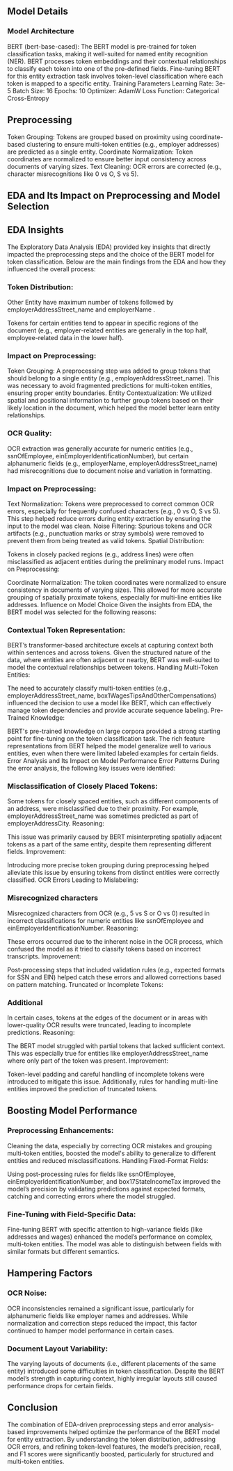 ## Model Details
### Model Architecture
BERT (bert-base-cased): The BERT model is pre-trained for token classification tasks, making it well-suited for named entity recognition (NER). BERT processes token embeddings and their contextual relationships to classify each token into one of the pre-defined fields. Fine-tuning BERT for this entity extraction task involves token-level classification where each token is mapped to a specific entity.
Training Parameters
Learning Rate: 3e-5
Batch Size: 16
Epochs: 10
Optimizer: AdamW
Loss Function: Categorical Cross-Entropy
## Preprocessing
Token Grouping: Tokens are grouped based on proximity using coordinate-based clustering to ensure multi-token entities (e.g., employer addresses) are predicted as a single entity.
Coordinate Normalization: Token coordinates are normalized to ensure better input consistency across documents of varying sizes.
Text Cleaning: OCR errors are corrected (e.g., character misrecognitions like 0 vs O, S vs 5).

## EDA and Its Impact on Preprocessing and Model Selection
## EDA Insights
The Exploratory Data Analysis (EDA) provided key insights that directly impacted the preprocessing steps and the choice of the BERT model for token classification. Below are the main findings from the EDA and how they influenced the overall process:

### Token Distribution:

Other Entity have maximum number of tokens followed by employerAddressStreet_name and employerName .

Tokens for certain entities tend to appear in specific regions of the document (e.g., employer-related entities are generally in the top half, employee-related data in the lower half).

### Impact on Preprocessing:

Token Grouping: A preprocessing step was added to group tokens that should belong to a single entity (e.g., employerAddressStreet_name). This was necessary to avoid fragmented predictions for multi-token entities, ensuring proper entity boundaries.
Entity Contextualization: We utilized spatial and positional information to further group tokens based on their likely location in the document, which helped the model better learn entity relationships.
### OCR Quality:

OCR extraction was generally accurate for numeric entities (e.g., ssnOfEmployee, einEmployerIdentificationNumber), but certain alphanumeric fields (e.g., employerName, employerAddressStreet_name) had misrecognitions due to document noise and variation in formatting.

### Impact on Preprocessing:

Text Normalization: Tokens were preprocessed to correct common OCR errors, especially for frequently confused characters (e.g., 0 vs O, S vs 5). This step helped reduce errors during entity extraction by ensuring the input to the model was clean.
Noise Filtering: Spurious tokens and OCR artifacts (e.g., punctuation marks or stray symbols) were removed to prevent them from being treated as valid tokens.
Spatial Distribution:

Tokens in closely packed regions (e.g., address lines) were often misclassified as adjacent entities during the preliminary model runs.
Impact on Preprocessing:

Coordinate Normalization: The token coordinates were normalized to ensure consistency in documents of varying sizes. This allowed for more accurate grouping of spatially proximate tokens, especially for multi-line entities like addresses.
Influence on Model Choice
Given the insights from EDA, the BERT model was selected for the following reasons:

### Contextual Token Representation:

BERT’s transformer-based architecture excels at capturing context both within sentences and across tokens. Given the structured nature of the data, where entities are often adjacent or nearby, BERT was well-suited to model the contextual relationships between tokens.
Handling Multi-Token Entities:

The need to accurately classify multi-token entities (e.g., employerAddressStreet_name, box1WagesTipsAndOtherCompensations) influenced the decision to use a model like BERT, which can effectively manage token dependencies and provide accurate sequence labeling.
Pre-Trained Knowledge:

BERT's pre-trained knowledge on large corpora provided a strong starting point for fine-tuning on the token classification task. The rich feature representations from BERT helped the model generalize well to various entities, even when there were limited labeled examples for certain fields.
Error Analysis and Its Impact on Model Performance
Error Patterns
During the error analysis, the following key issues were identified:

### Misclassification of Closely Placed Tokens:

Some tokens for closely spaced entities, such as different components of an address, were misclassified due to their proximity. For example, employerAddressStreet_name was sometimes predicted as part of employerAddressCity.
Reasoning:

This issue was primarily caused by BERT misinterpreting spatially adjacent tokens as a part of the same entity, despite them representing different fields.
Improvement:

Introducing more precise token grouping during preprocessing helped alleviate this issue by ensuring tokens from distinct entities were correctly classified.
OCR Errors Leading to Mislabeling:

### Misrecognized characters
Misrecognized characters from OCR (e.g., 5 vs S or O vs 0) resulted in incorrect classifications for numeric entities like ssnOfEmployee and einEmployerIdentificationNumber.
Reasoning:

These errors occurred due to the inherent noise in the OCR process, which confused the model as it tried to classify tokens based on incorrect transcripts.
Improvement:

Post-processing steps that included validation rules (e.g., expected formats for SSN and EIN) helped catch these errors and allowed corrections based on pattern matching.
Truncated or Incomplete Tokens:
### Additional
In certain cases, tokens at the edges of the document or in areas with lower-quality OCR results were truncated, leading to incomplete predictions.
Reasoning:

The BERT model struggled with partial tokens that lacked sufficient context. This was especially true for entities like employerAddressStreet_name where only part of the token was present.
Improvement:

Token-level padding and careful handling of incomplete tokens were introduced to mitigate this issue. Additionally, rules for handling multi-line entities improved the prediction of truncated tokens.
## Boosting Model Performance
### Preprocessing Enhancements:

Cleaning the data, especially by correcting OCR mistakes and grouping multi-token entities, boosted the model's ability to generalize to different entities and reduced misclassifications.
Handling Fixed-Format Fields:

Using post-processing rules for fields like ssnOfEmployee, einEmployerIdentificationNumber, and box17StateIncomeTax improved the model’s precision by validating predictions against expected formats, catching and correcting errors where the model struggled.
### Fine-Tuning with Field-Specific Data:

Fine-tuning BERT with specific attention to high-variance fields (like addresses and wages) enhanced the model’s performance on complex, multi-token entities. The model was able to distinguish between fields with similar formats but different semantics.
## Hampering Factors
### OCR Noise:

OCR inconsistencies remained a significant issue, particularly for alphanumeric fields like employer names and addresses. While normalization and correction steps reduced the impact, this factor continued to hamper model performance in certain cases.
### Document Layout Variability:

The varying layouts of documents (i.e., different placements of the same entity) introduced some difficulties in token classification. Despite the BERT model’s strength in capturing context, highly irregular layouts still caused performance drops for certain fields.
## Conclusion
The combination of EDA-driven preprocessing steps and error analysis-based improvements helped optimize the performance of the BERT model for entity extraction. By understanding the token distribution, addressing OCR errors, and refining token-level features, the model’s precision, recall, and F1 scores were significantly boosted, particularly for structured and multi-token entities.
